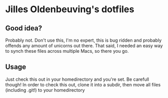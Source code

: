Jilles Oldenbeuving's dotfiles
==========

Good idea?
---------
Probably not. Don't use this, I'm no expert, this is bug ridden and probably offends any amount of unicorns out there. That said, I needed an easy way to synch these files across multiple Macs, so there you go.

Usage
---------
Just check this out in your homedirectory and you're set. Be carefull though! In order to check this out, clone it into a subdir, then move all files (including .git!) to your homedirectory
